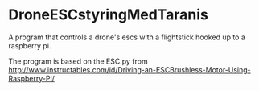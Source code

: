 # DroneESCstyringMedTaranis
A program that controls a drone's escs with a flightstick hooked up to a raspberry pi. 

The program is based on the ESC.py from http://www.instructables.com/id/Driving-an-ESCBrushless-Motor-Using-Raspberry-Pi/

